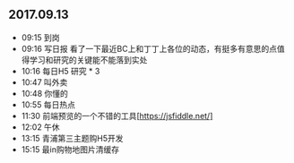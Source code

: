 ## 2017.09.13
* 09:15 到岗
* 09:16 写日报 看了一下最近BC上和丁丁上各位的动态，有挺多有意思的点值得学习和研究的关键能不能落到实处
* 10:16 每日H5 研究 * 3
* 10:47 叫外卖
* 10:48 你懂的
* 10:55 每日热点
* 11:30 前端预览的一个不错的工具[https://jsfiddle.net/]
* 12:02 午休
* 13:15 青浦第三主题购H5开发
* 15:15 最in购物地图片清缓存
